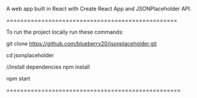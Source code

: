 A web app built in React with Create React App and JSONPlaceholder API.

================================================= 

To run the project locally run these commands:

git clone https://github.com/blueberry20/jsonplaceholder.git

cd jsonplaceholder

//install dependencies
npm install

npm start

==================================================